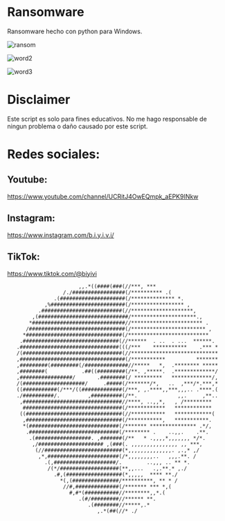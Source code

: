 # Ransomware
Ransomware hecho con python para Windows.


![ransom](https://user-images.githubusercontent.com/75817113/125125869-c611f700-e0e9-11eb-8d30-bb24bdac50f9.png)

![word2](https://user-images.githubusercontent.com/75817113/125126349-7ed83600-e0ea-11eb-82ec-9af08a2c3d2c.jpeg)

![word3](https://user-images.githubusercontent.com/75817113/125126758-15a4f280-e0eb-11eb-9c60-d5b2f88775d7.jpeg)


# Disclaimer
Este script es solo para fines educativos. No me hago responsable de ningun problema o daño causado por este script.

# Redes sociales:
## Youtube:
https://www.youtube.com/channel/UCRitJ4OwEQmpk_aEPK9INkw
## Instagram:
https://www.instagram.com/b.i.y.i.v.i/
## TikTok:
https://www.tiktok.com/@biyivi

                                                                                
                                                                                
                           ,,.*((####(###(//***, ***                            
                      /./#################(/********** .(                       
                   .(#####################(/************** *.                   
                ,%########################(/***************** ,                 
              .##########################(//********************,               
            ,(#############################/*********************.,             
           *##############################//*********************** .           
          /###############################(/************************ ,          
         *###############################(/**************************           
        .###############################(//******  . ..  . ...  ******.         
       .################################(((/***    ***********    .*** *        
       /(################################(//****************************        
       ,##################################(/***********          *******        
       ,#########(#########(/##############//*****   *,  .******** *****        
       ,########(           .##((#########(/**. ,*****.  .*************/        
       ,#################/       .########(/ *********   *************/,        
       /(####################/     .#####(/*******/*,   ..  ,***/*.***,*        
       ((###########(/***/((#############(/***, ,.****,,***,,,.. .****.(       
       ./##########/.         ,##########(/**.             ,,.     ,**..        
        ,################################//****, ..,,*,   , /*********        
         ################################(/************   ************          
        ((###############################(//***********   ************(     
         ,###############################(/***********,   ***********.          
         *(#############################(/******* *************** .*/,          
          .#############################(/******** .    ..,,.    .**.           
           .(##################. ,#######(/**   * .,,,,*,,,,,,, */*.            
            ,/##################### ,(###(. ,,,,,,,,,,,,,,, ,, ***,             
             (//#########################(*,,,,,,,,,,,,,,. ,.,* ,/              
              ,*,#######################(/*,,,,,,,,..   ,,,.**. /               
                .(,####################/.        ..,,, .. ** *.     
                 /(*/###################(**,,...   .,.**.* ,./              
                   .#,(##################(*,,,,,  **** **./                     
                     *(,(###############/**********, ** * /             
                      //#,##############(/******* *** *,(                       
                        #,#*(###########//********,,*.(                         
                           .(#/#########//****** **.                            
                              .(########//*****,.*                              
                                 ,.*(##(//* ./
